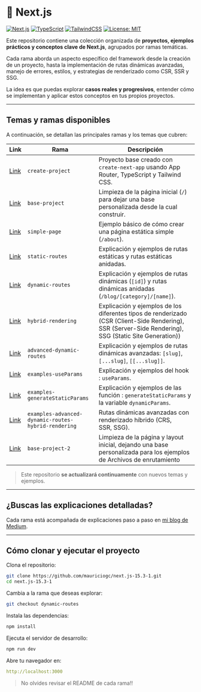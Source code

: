 # 🚀 Next.js

[![Next.js](https://img.shields.io/badge/Next.js-13%2B-blue?logo=next.js)](https://nextjs.org/)
[![TypeScript](https://img.shields.io/badge/TypeScript-5.x-blue?logo=typescript)](https://www.typescriptlang.org/)
[![TailwindCSS](https://img.shields.io/badge/TailwindCSS-3.x-06b6d4?logo=tailwindcss)](https://tailwindcss.com/)
[![License: MIT](https://img.shields.io/badge/license-MIT-green.svg)](https://opensource.org/licenses/MIT)

Este repositorio contiene una colección organizada de **proyectos, ejemplos prácticos y conceptos clave de Next.js**, agrupados por ramas temáticas.

Cada rama aborda un aspecto específico del framework desde la creación de un proyecto, hasta la implementación de rutas dinámicas avanzadas, manejo de errores, estilos, y estrategias de renderizado como CSR, SSR y SSG.

La idea es que puedas explorar **casos reales y progresivos**, entender cómo se implementan y aplicar estos conceptos en tus propios proyectos.

---

## Temas y ramas disponibles

A continuación, se detallan las principales ramas y los temas que cubren:

| Link                                                                                                        | Rama                                                | Descripción                                                                                                                                            |
| ----------------------------------------------------------------------------------------------------------- | --------------------------------------------------- | ------------------------------------------------------------------------------------------------------------------------------------------------------ |
| [Link](https://github.com/mauriciogc/next.js-15.3-1/tree/create-project)                                    | `create-project`                                    | Proyecto base creado con `create-next-app` usando App Router, TypeScript y Tailwind CSS.                                                               |
| [Link](https://github.com/mauriciogc/next.js-15.3-1/tree/base-project)                                      | `base-project`                                      | Limpieza de la página inicial (`/`) para dejar una base personalizada desde la cual construir.                                                         |
| [Link](https://github.com/mauriciogc/next.js-15.3-1/tree/simple-page)                                       | `simple-page`                                       | Ejemplo básico de cómo crear una página estática simple (`/about`).                                                                                    |
| [Link](https://github.com/mauriciogc/next.js-15.3-1/tree/static-routes)                                     | `static-routes`                                     | Explicación y ejemplos de rutas estáticas y rutas estáticas anidadas.                                                                                  |
| [Link](https://github.com/mauriciogc/next.js-15.3-1/tree/dynamic-routes)                                    | `dynamic-routes`                                    | Explicación y ejemplos de rutas dinámicas (`[id]`) y rutas dinámicas anidadas (`/blog/[category]/[name]`).                                             |
| [Link](https://github.com/mauriciogc/next.js-15.3-1/tree/hybrid-rendering)                                  | `hybrid-rendering`                                  | Explicación y ejemplos de los diferentes tipos de renderizado (CSR (Client-Side Rendering), SSR (Server-Side Rendering), SSG (Static Site Generation)) |
| [Link](https://github.com/mauriciogc/next.js-15.3-1/tree/advanced-dynamic-routes)                           | `advanced-dynamic-routes`                           | Explicación y ejemplos de rutas dinámicas avanzadas: `[slug]`, `[...slug]`, `[[...slug]]`.                                                             |
| [Link](https://github.com/mauriciogc/next.js-15.3-1/tree/examples-useParams)                                | `examples-useParams`                                | Explicación y ejemplos del hook : `useParams`.                                                                                                         |
| [Link](https://github.com/mauriciogc/next.js-15.3-1/tree/examples-generateStaticParams)                     | `examples-generateStaticParams`                     | Explicación y ejemplos de las función : `generateStaticParams` y la variable `dynamicParams`.                                                          |
| [Link](https://github.com/mauriciogc/next.js-15.3-1/tree/examples-advanced-dynamic-routes-hybrid-rendering) | `examples-advanced-dynamic-routes-hybrid-rendering` | Rutas dinámicas avanzadas con renderizado híbrido (CRS, SSR, SSG).                                                                                     |
| [Link](https://github.com/mauriciogc/next.js-15.3-1/tree/base-project-2)                                    | `base-project-2`                                    | Limpieza de la página y layout inicial, dejando una base personalizada para los ejemplos de Archivos de enrutamiento                                   |

> Este repositorio **se actualizará continuamente** con nuevos temas y ejemplos.

---

## ¿Buscas las explicaciones detalladas?

Cada rama está acompañada de explicaciones paso a paso en [mi blog de Medium](https://mauriciogc.medium.com/).

---

## Cómo clonar y ejecutar el proyecto

Clona el repositorio:

```bash
git clone https://github.com/mauriciogc/next.js-15.3-1.git
cd next.js-15.3-1
```

Cambia a la rama que deseas explorar:

```bash
git checkout dynamic-routes
```

Instala las dependencias:

```bash
npm install
```

Ejecuta el servidor de desarrollo:

```bash
npm run dev
```

Abre tu navegador en:

```yaml
http://localhost:3000
```

> No olvides revisar el README de cada rama!!
